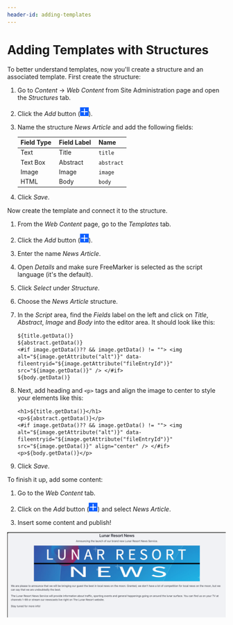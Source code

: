```yaml
---
header-id: adding-templates
---
```


# Adding Templates with Structures

To better understand templates, now you'll create a structure and an associated
template. First create the structure:

1.  Go to *Content* &rarr; *Web Content* from Site Administration page and open
    the *Structures* tab.

2.  Click the *Add* button (![Add Structure](../../../../../images/icon-add.png)).

3.  Name the structure *News Article* and add the following fields:

	| Field Type | &nbsp;Field Label | &nbsp;Name |
	--------- | ---------- | ---------- |
	Text  | &nbsp;Title | &nbsp;`title` |
	Text Box | &nbsp;Abstract | &nbsp;`abstract` |
	Image | &nbsp;Image | &nbsp;`image` |
	HTML | &nbsp;Body | &nbsp;`body` |

5.  Click *Save*.

Now create the template and connect it to the structure.

1.  From the *Web Content* page, go to the *Templates* tab.

2.  Click the *Add* button (![Add Template](../../../../../images/icon-add.png)).

3.  Enter the name *News Article*.

4.  Open *Details* and make sure FreeMarker is selected as the script language (it's the default).

5.  Click *Select* under *Structure*.

6.  Choose the *News Article* structure.

7.  In the *Script* area, find the *Fields* label on the left and click on
    *Title*, *Abstract*, *Image* and *Body* into the editor area. It should
    look like this:
    
        ${title.getData()}
        ${abstract.getData()}
        <#if image.getData()?? && image.getData() != ""> <img alt="${image.getAttribute("alt")}" data-fileentryid="${image.getAttribute("fileEntryId")}" src="${image.getData()}" /> </#if>
        ${body.getData()}
 

8.  Next, add heading and `<p>` tags and align the image to center to  style your
    elements like this:
    
        <h1>${title.getData()}</h1>
        <p>${abstract.getData()}</p>
        <#if image.getData()?? && image.getData() != ""> <img alt="${image.getAttribute("alt")}" data-fileentryid="${image.getAttribute("fileEntryId")}" src="${image.getData()}" align="center" /> </#if>
        <p>${body.getData()}</p>

8. Click *Save*.

To finish it up, add some content:

1.  Go to the *Web Content* tab.

2.  Click on the *Add* button (![Add](../../../../../images/icon-add.png)) and
    select *News Article*.
 
3. Insert some content and publish!

![Figure 1: The Lunar Resort News Article is shaping up!](../../../../../images/web-content-structures-templates-completed.png)
